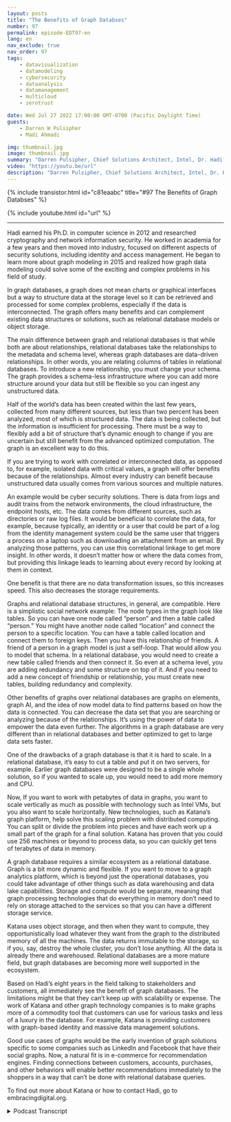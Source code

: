 ```yaml
---
layout: posts
title: "The Benefits of Graph Databses"
number: 97
permalink: episode-EDT97-en
lang: en
nav_exclude: true
nav_order: 97
tags:
    - datavisualization
    - datamodeling
    - cybersecurity
    - dataanalysis
    - datamanagement
    - multicloud
    - zerotrust

date: Wed Jul 27 2022 17:00:00 GMT-0700 (Pacific Daylight Time)
guests:
    - Darren W Pulsipher
    - Madi Ahmadi

img: thumbnail.jpg
image: thumbnail.jpg
summary: "Darren Pulsipher, Chief Solutions Architect, Intel, Dr. Hadi Ahmadi, Director of Solutions Architecture, Katana Graph discuss the benefits of graph databases. "
video: "https://youtu.be/url"
description: "Darren Pulsipher, Chief Solutions Architect, Intel, Dr. Hadi Ahmadi, Director of Solutions Architecture, Katana Graph discuss the benefits of graph databases. "
---
```


<div>
{% include transistor.html id="c81eaabc" title="#97 The Benefits of Graph Databses" %}

{% include youtube.html id="url" %}
</div>

---

Hadi earned his Ph.D. in computer science in 2012 and researched cryptography and network information security. He worked in academia for a few years and then moved into industry, focused on different aspects of security solutions, including identity and access management. He began to learn more about graph modeling in 2015 and realized how graph data modeling could solve some of the exciting and complex problems in his field of study.

In graph databases, a graph does not mean charts or graphical interfaces but a way to structure data at the storage level so it can be retrieved and processed for some complex problems, especially if the data is interconnected. The graph offers many benefits and can complement existing data structures or solutions, such as relational database models or object storage.

The main difference between graph and relational databases is that while both are about relationships, relational databases take the relationships to the metadata and schema level, whereas graph databases are data-driven relationships. In other words, you are relating columns of tables in relational databases. To introduce a new relationship, you must change your schema. The graph provides a schema-less infrastructure where you can add more structure around your data but still be flexible so you can ingest any unstructured data.

Half of the world’s data has been created within the last few years, collected from many different sources, but less than two percent has been analyzed, most of which is structured data. The data is being collected, but the information is insufficient for processing. There must be a way to flexibly add a bit of structure that’s dynamic enough to change if you are uncertain but still benefit from the advanced optimized computation. The graph is an excellent way to do this.

If you are trying to work with correlated or interconnected data, as opposed to, for example, isolated data with critical values, a graph will offer benefits because of the relationships. Almost every industry can benefit because unstructured data usually comes from various sources and multiple natures.

An example would be cyber security solutions. There is data from logs and audit trains from the network environments, the cloud infrastructure, the endpoint hosts, etc. The data comes from different sources, such as directories or raw log files. It would be beneficial to correlate the data, for example, because typically, an identity or a user that could be part of a log from the identity management system could be the same user that triggers a process on a laptop such as downloading an attachment from an email. By analyzing those patterns, you can use this correlational linkage to get more insight. In other words, it doesn’t matter how or where the data comes from, but providing this linkage leads to learning about every record by looking at them in context.

One benefit is that there are no data transformation issues, so this increases speed. This also decreases the storage requirements.

Graphs and relational database structures, in general, are compatible. Here is a simplistic social network example: The node types in the graph look like tables. So you can have one node called “person” and then a table called “person.” You might have another node called “location” and connect the person to a specific location. You can have a table called location and connect them to foreign keys. Then you have this relationship of friends. A friend of a person in a graph model is just a self-loop. That would allow you to model that schema. In a relational database, you would need to create a new table called friends and then connect it. So even at a schema level, you are adding redundancy and some structure on top of it. And if you need to add a new concept of friendship or relationship, you must create new tables, building redundancy and complexity.

Other benefits of graphs over relational databases are graphs on elements, graph AI, and the idea of now model data to find patterns based on how the data is connected. You can decrease the data set that you are searching or analyzing because of the relationships. It’s using the power of data to empower the data even further. The algorithms in a graph database are very different than in relational databases and better optimized to get to large data sets faster.

One of the drawbacks of a graph database is that it is hard to scale. In a relational database, it’s easy to cut a table and put it on two servers, for example. Earlier graph databases were designed to be a single whole solution, so if you wanted to scale up, you would need to add more memory and CPU.

Now, If you want to work with petabytes of data in graphs, you want to scale vertically as much as possible with technology such as Intel VMs, but you also want to scale horizontally. New technologies, such as Katana’s graph platform, help solve this scaling problem with distributed computing. You can split or divide the problem into pieces and have each work up a small part of the graph for a final solution. Katana has proven that you could use 256 machines or beyond to process data, so you can quickly get tens of terabytes of data in memory.

A graph database requires a similar ecosystem as a relational database. Graph is a bit more dynamic and flexible. If you want to move to a graph analytics platform, which is beyond just the operational databases, you could take advantage of other things such as data warehousing and data lake capabilities. Storage and compute would be separate, meaning that graph processing technologies that do everything in memory don’t need to rely on storage attached to the services so that you can have a different storage service.

Katana uses object storage, and then when they want to compute, they opportunistically load whatever they want from the graph to the distributed memory of all the machines. The data returns immutable to the storage, so if you, say, destroy the whole cluster, you don’t lose anything. All the data is already there and warehoused. Relational databases are a more mature field, but graph databases are becoming more well supported in the ecosystem.

Based on Hadi’s eight years in the field talking to stakeholders and customers, all immediately see the benefit of graph databases. The limitations might be that they can’t keep up with scalability or expense. The work of Katana and other graph technology companies is to make graphs more of a commodity tool that customers can use for various tasks and less of a luxury in the database. For example, Katana is providing customers with graph-based identity and massive data management solutions.

Good use cases of graphs would be the early invention of graph solutions specific to some companies such as LinkedIn and Facebook that have their social graphs. Now, a natural fit is in e-commerce for recommendation engines. Finding connections between customers, accounts, purchases, and other behaviors will enable better recommendations immediately to the shoppers in a way that can’t be done with relational database queries.

To find out more about Katana or how to contact Hadi, go to embracingdigital.org.



<details>
<summary> Podcast Transcript </summary>

<p></p>

</details>
